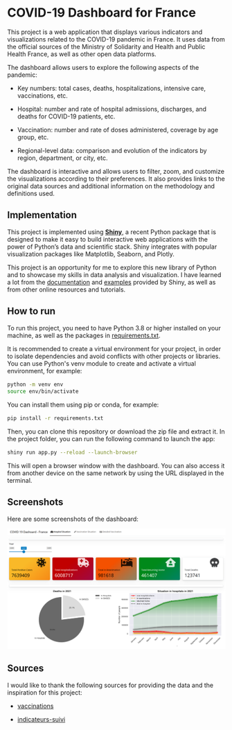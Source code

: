 # COVID-19 Dashboard for France

This project is a web application that displays various indicators and visualizations related to the COVID-19 pandemic in France. It uses data from the official sources of the Ministry of Solidarity and Health and Public Health France, as well as other open data platforms.

The dashboard allows users to explore the following aspects of the pandemic:

- Key numbers: total cases, deaths, hospitalizations, intensive care, vaccinations, etc.

- Hospital: number and rate of hospital admissions, discharges, and deaths for COVID-19 patients, etc.
- Vaccination: number and rate of doses administered, coverage by age group, etc.

- Regional-level data: comparison and evolution of the indicators by region, department, or city, etc.

The dashboard is interactive and allows users to filter, zoom, and customize the visualizations according to their preferences. It also provides links to the original data sources and additional information on the methodology and definitions used.

## Implementation

This project is implemented using [**Shiny**](https://shiny.posit.co/py/), a recent Python package that is designed to make it easy to build interactive web applications with the power of Python’s data and scientific stack. Shiny integrates with popular visualization packages like Matplotlib, Seaborn, and Plotly.

This project is an opportunity for me to explore this new library of Python and to showcase my skills in data analysis and visualization. I have learned a lot from the [documentation](https://shiny.posit.co/py/docs/overview.html) and [examples](https://shiny.posit.co/py/gallery/) provided by Shiny, as well as from other online resources and tutorials.

## How to run

To run this project, you need to have Python 3.8 or higher installed on your machine, as well as the packages in [requirements.txt](requirements.txt).

It is recommended to create a virtual environment for your project, in order to isolate dependencies and avoid conflicts with other projects or libraries. You can use Python's venv module to create and activate a virtual environment, for example:

```bash
python -m venv env
source env/bin/activate
```

You can install them using pip or conda, for example:

```bash
pip install -r requirements.txt
```

Then, you can clone this repository or download the zip file and extract it. In the project folder, you can run the following command to launch the app:

```bash
shiny run app.py --reload --launch-browser
```

This will open a browser window with the dashboard. You can also access it from another device on the same network by using the URL displayed in the terminal.

## Screenshots

Here are some screenshots of the dashboard:

![Hospitalisations](screenshots\hospitalisations.png)


## Sources

I would like to thank the following sources for providing the data and the inspiration for this project:

- [vaccinations](https://www.data.gouv.fr/fr/datasets/donnees-relatives-aux-personnes-vaccinees-contre-la-covid-19-1/)

- [indicateurs-suivi](https://www.data.gouv.fr/fr/datasets/synthese-des-indicateurs-de-suivi-de-lepidemie-covid-19/)


